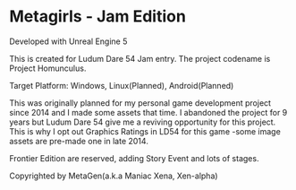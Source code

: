 # Metagirls - Jam Edition

Developed with Unreal Engine 5

This is created for Ludum Dare 54 Jam entry.
The project codename is Project Homunculus.

Target Platform: Windows, Linux(Planned), Android(Planned)

This was originally planned for my personal game development project since 2014 and I made some assets that time.
I abandoned the project for 9 years but Ludum Dare 54 give me a reviving opportunity for this project.
This is why I opt out Graphics Ratings in LD54 for this game -some image assets are pre-made one in late 2014.

Frontier Edition are reserved, adding Story Event and lots of stages.

Copyrighted by MetaGen(a.k.a Maniac Xena, Xen-alpha)